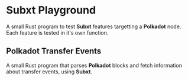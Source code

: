 # Subxt Playground
A small Rust program to test **Subxt** features targetting a **Polkadot** node. Each feature is tested in it's own function.

## Polkadot Transfer Events

A small Rust program that parses **Polkadot** blocks and fetch information about transfer events, using **Subxt**.
